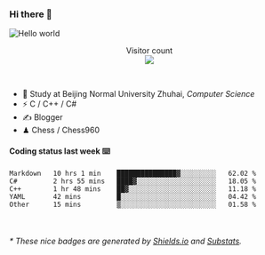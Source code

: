 ### Hi there 👋


<img src="https://raw.githubusercontent.com/sagar-viradiya/sagar-viradiya/master/resources/banner.png" alt="Hello world">
<p align="center"> 
  Visitor count<br/>
  <img src="https://profile-counter.glitch.me/youszoe/count.svg" />
</p>

<br/>


- 🍻  Study at Beijing Normal University Zhuhai, _Computer Science_
- ⚡  C / C++ / C#
- ✍️  Blogger
- ♟  Chess / Chess960 


#### Coding status last week ⌨️

<!--START_SECTION:waka-->
```text
Markdown   10 hrs 1 min    ███████████████▓░░░░░░░░░   62.02 % 
C#         2 hrs 55 mins   ████▓░░░░░░░░░░░░░░░░░░░░   18.05 % 
C++        1 hr 48 mins    ██▓░░░░░░░░░░░░░░░░░░░░░░   11.18 % 
YAML       42 mins         █░░░░░░░░░░░░░░░░░░░░░░░░   04.42 % 
Other      15 mins         ▒░░░░░░░░░░░░░░░░░░░░░░░░   01.58 % 
```
<!--END_SECTION:waka-->

<br/>
<center><img src="http://ghchart.rshah.org/409ba5/yousazoe" alt="" /></center>


<h6>* These nice badges are generated by <a href="https://shields.io/">Shields.io</a> and <a href="https://github.com/spencerwooo/Substats">Substats</a>.</h6>
